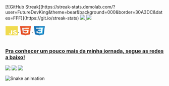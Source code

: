<div>
  [![GitHub Streak](https://streak-stats.demolab.com/?user=FutureDevKing&theme=bear&background=000&border=30A3DC&dates=FFF)](https://git.io/streak-stats)
  <a href="https://github.com/FutureDevKing">
  <img height="180em" src="https://github-readme-stats.vercel.app/api?username=FutureDevKing&show_icons=true&theme=tokyonight&include_all_commits=true&count_private=true"/>
  <img height="180em" src="https://github-readme-stats.vercel.app/api/top-langs/?username=FutureDevKing&layout=compact&langs_count=6&theme=tokyonight"/>
</div>
<div style="display: inline_block"><br>
  <img align="center" alt="Js" height="30" width="40" src="https://raw.githubusercontent.com/devicons/devicon/master/icons/javascript/javascript-plain.svg">
  <img align="center" alt="HTML" height="30" width="40" src="https://raw.githubusercontent.com/devicons/devicon/master/icons/html5/html5-original.svg">
  <img align="center" alt="CSS" height="30" width="40" src="https://raw.githubusercontent.com/devicons/devicon/master/icons/css3/css3-original.svg">
</div>
 
 <br>
 
  ### Pra conhecer um pouco mais da minha jornada, segue as redes a baixo!
 
<div> 
  <a href="https://www.instagram.com/g4bside/" target="_blank"><img src="https://img.shields.io/badge/-Instagram-%23E4405F?style=for-the-badge&logo=instagram&logoColor=white" target="_blank"></a>
  <a href = "mailto:gabrielmacedo001@gmail.com"><img src="https://img.shields.io/badge/-Gmail-%23333?style=for-the-badge&logo=gmail&logoColor=white" target="_blank"></a>
  <a href="https://www.linkedin.com/in/gabriel-macedo-94b22324a/" target="_blank"><img src="https://img.shields.io/badge/-LinkedIn-%230077B5?style=for-the-badge&logo=linkedin&logoColor=white" target="_blank"></a> 
 
  ![Snake animation](https://github.com/FutureDevKing/FutureDevKing/blob/output/github-contribution-grid-snake.svg)
  
</div>
